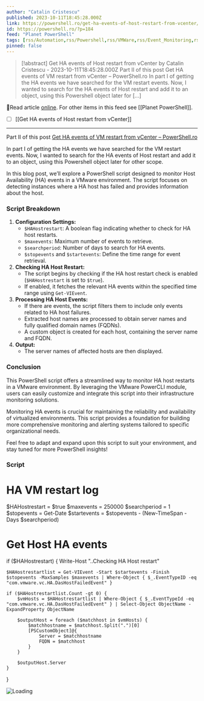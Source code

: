 ```yaml
---
author: "Catalin Cristescu"
published: 2023-10-11T18:45:28.000Z
link: https://powershell.ro/get-ha-events-of-host-restart-from-vcenter/
id: https://powershell.ro/?p=184
feed: "Planet PowerShell"
tags: [rss/Automation,rss/Powershell,rss/VMWare,rss/Event_Monitoring,rss/HA_(High_Availability),rss/Infrastructure_Monitoring,rss/powercli,rss/powershell,rss/scripting,rss/vmware]
pinned: false
---
```

> [!abstract] Get HA events of Host restart from vCenter by Catalin Cristescu - 2023-10-11T18:45:28.000Z
> Part II of this post Get HA events of VM restart from vCenter – PowerShell.ro In part I of getting the HA events we have searched for the VM restart events. Now, I wanted to search for the HA events of Host restart and add it to an object, using this Powershell object later for […]

🔗Read article [online](https://powershell.ro/get-ha-events-of-host-restart-from-vcenter/). For other items in this feed see [[Planet PowerShell]].

- [ ] [[Get HA events of Host restart from vCenter]]
- - -
Part II of this post [Get HA events of VM restart from vCenter – PowerShell.ro](https://powershell.ro/get-ha-events-of-vm-restart-from-vcenter/)

In part I of getting the HA events we have searched for the VM restart events. Now, I wanted to search for the HA events of Host restart and add it to an object, using this Powershell object later for other scope.

In this blog post, we’ll explore a PowerShell script designed to monitor Host Availability (HA) events in a VMware environment. The script focuses on detecting instances where a HA host has failed and provides information about the host.

### Script Breakdown

1. **Configuration Settings:**
    - `$HAHostrestart`: A boolean flag indicating whether to check for HA host restarts.
    - `$maxevents`: Maximum number of events to retrieve.
    - `$searchperiod`: Number of days to search for HA events.
    - `$stopevents` and `$startevents`: Define the time range for event retrieval.
2. **Checking HA Host Restart:**
    - The script begins by checking if the HA host restart check is enabled (`$HAHostrestart` is set to `$true`).
    - If enabled, it fetches the relevant HA events within the specified time range using `Get-VIEvent`.
3. **Processing HA Host Events:**
    - If there are events, the script filters them to include only events related to HA host failures.
    - Extracted host names are processed to obtain server names and fully qualified domain names (FQDNs).
    - A custom object is created for each host, containing the server name and FQDN.
4. **Output:**
    - The server names of affected hosts are then displayed.

### Conclusion

This PowerShell script offers a streamlined way to monitor HA host restarts in a VMware environment. By leveraging the VMware PowerCLI module, users can easily customize and integrate this script into their infrastructure monitoring solutions.

Monitoring HA events is crucial for maintaining the reliability and availability of virtualized environments. This script provides a foundation for building more comprehensive monitoring and alerting systems tailored to specific organizational needs.

Feel free to adapt and expand upon this script to suit your environment, and stay tuned for more PowerShell insights!

### Script

# HA VM restart log

$HAHostrestart = $true
$maxevents = 250000
$searchperiod = 1
$stopevents = Get-Date
$startevents = $stopevents - (New-TimeSpan -Days $searchperiod)

# Get Host HA events
if ($HAHostrestart) {
    Write-Host "..Checking HA Host restart"
    
    $HAHostrestartlist = Get-VIEvent -Start $startevents -Finish $stopevents -MaxSamples $maxevents | Where-Object { $_.EventTypeID -eq "com.vmware.vc.HA.DasHostFailedEvent" }

    if ($HAHostrestartlist.Count -gt 0) {
        $vmHosts = $HAHostrestartlist | Where-Object { $_.EventTypeId -eq "com.vmware.vc.HA.DasHostFailedEvent" } | Select-Object ObjectName -ExpandProperty ObjectName

        $outputHost = foreach ($matchhost in $vmHosts) {
            $matchhostname = $matchhost.Split(".")[0]
            [PSCustomObject]@{
                Server = $matchhostname
                FQDN = $matchhost
            }
        }

        $outputHost.Server
    }
}

![Loading](https://powershell.ro/wp-content/plugins/page-views-count/ajax-loader-2x.gif)
